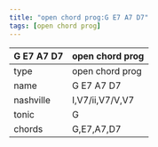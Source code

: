 ```yaml
---
title: "open chord prog:G E7 A7 D7"
tags: [open chord prog]
---
```


|G E7 A7 D7|open chord prog|
|---|---|
|type|open chord prog|
|name|G E7 A7 D7|
|nashville|I,V7/ii,V7/V,V7|
|tonic|G|
|chords|G,E7,A7,D7|


